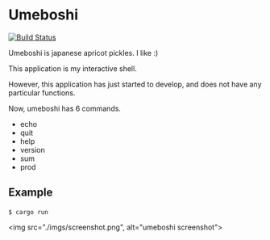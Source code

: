 # Umeboshi

[![Build Status](https://travis-ci.org/masahiko-ofgp/umeboshi.svg?branch=master)](https://travis-ci.org/masahiko-ofgp/umeboshi)

Umeboshi is japanese apricot pickles. I like :)

This application is my interactive shell.

However, this application has just started to develop, 
and does not have any particular functions.

Now, umeboshi has 6 commands.

- echo
- quit
- help
- version
- sum
- prod

## Example

    $ cargo run

<img src="./imgs/screenshot.png", alt="umeboshi screenshot">

